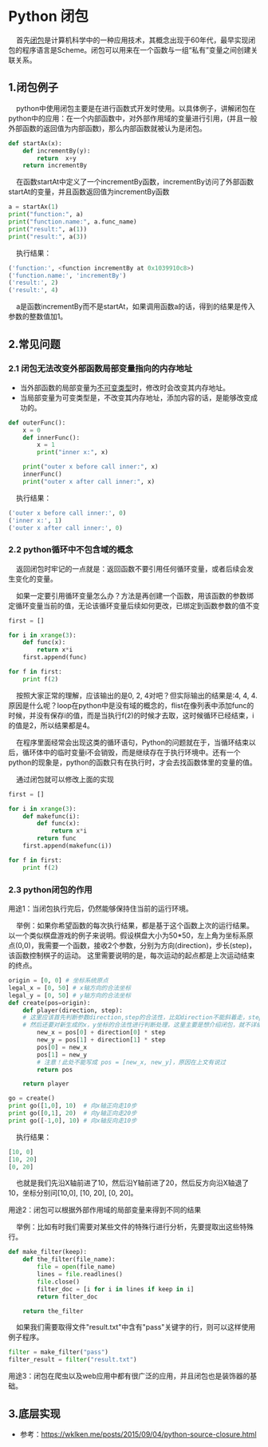 # Python 闭包
&nbsp;&nbsp;&nbsp;&nbsp;首先[闭包](https://zh.wikipedia.org/wiki/%E9%97%AD%E5%8C%85_(%E8%AE%A1%E7%AE%97%E6%9C%BA%E7%A7%91%E5%AD%A6))是计算机科学中的一种应用技术，其概念出现于60年代，最早实现闭包的程序语言是Scheme。闭包可以用来在一个函数与一组“私有”变量之间创建关联关系。

## 1.闭包例子
&nbsp;&nbsp;&nbsp;&nbsp;python中使用闭包主要是在进行函数式开发时使用。以具体例子，讲解闭包在python中的应用：在一个内部函数中，对外部作用域的变量进行引用，(并且一般外部函数的返回值为内部函数)，那么内部函数就被认为是闭包。
```python
def startAx(x):
    def incrementBy(y):
        return  x+y
    return incrementBy
```

&nbsp;&nbsp;&nbsp;&nbsp;在函数startAt中定义了一个incrementBy函数，incrementBy访问了外部函数startAt的变量，并且函数返回值为incrementBy函数
```python
a = startAx(1)
print("function:", a)
print("function.name:", a.func_name)
print("result:", a(1))
print("result:", a(3))
```
&nbsp;&nbsp;&nbsp;&nbsp;执行结果：
```python
('function:', <function incrementBy at 0x1039910c8>)
('function.name:', 'incrementBy')
('result:', 2)
('result:', 4)
```
&nbsp;&nbsp;&nbsp;&nbsp;a是函数incrementBy而不是startAt，如果调用函数a的话，得到的结果是传入参数的整数值加1。


## 2.常见问题
### 2.1 闭包无法改变外部函数局部变量指向的内存地址
- 当外部函数的局部变量为[不可变类型](https://zhuanlan.zhihu.com/p/130773890)时，修改时会改变其内存地址。
- 当局部变量为可变类型是，不改变其内存地址，添加内容的话，是能够改变成功的。

```python
def outerFunc():
    x = 0
    def innerFunc():
        x = 1
        print("inner x:", x)

    print("outer x before call inner:", x)
    innerFunc()
    print("outer x after call inner:", x)
```
&nbsp;&nbsp;&nbsp;&nbsp;执行结果：
```python
('outer x before call inner:', 0)
('inner x:', 1)
('outer x after call inner:', 0)
```

### 2.2 python循环中不包含域的概念
&nbsp;&nbsp;&nbsp;&nbsp;返回闭包时牢记的一点就是：返回函数不要引用任何循环变量，或者后续会发生变化的变量。

&nbsp;&nbsp;&nbsp;&nbsp;如果一定要引用循环变量怎么办？方法是再创建一个函数，用该函数的参数绑定循环变量当前的值，无论该循环变量后续如何更改，已绑定到函数参数的值不变

```python
first = []

for i in xrange(3):
    def func(x):
        return x*i
    first.append(func)

for f in first:
    print f(2)
```
&nbsp;&nbsp;&nbsp;&nbsp;按照大家正常的理解，应该输出的是0, 2, 4对吧？但实际输出的结果是:4, 4, 4. 原因是什么呢？loop在python中是没有域的概念的，flist在像列表中添加func的时候，并没有保存i的值，而是当执行f(2)的时候才去取，这时候循环已经结束，i的值是2，所以结果都是4。

&nbsp;&nbsp;&nbsp;&nbsp;在程序里面经常会出现这类的循环语句，Python的问题就在于，当循环结束以后，循环体中的临时变量i不会销毁，而是继续存在于执行环境中。还有一个python的现象是，python的函数只有在执行时，才会去找函数体里的变量的值。

&nbsp;&nbsp;&nbsp;&nbsp;通过闭包就可以修改上面的实现
```python
first = []

for i in xrange(3):
    def makefunc(i):
        def func(x):
            return x*i
        return func
    first.append(makefunc(i))

for f in first:
    print f(2)
```

### 2.3 python闭包的作用
用途1：当闭包执行完后，仍然能够保持住当前的运行环境。

&nbsp;&nbsp;&nbsp;&nbsp;举例：如果你希望函数的每次执行结果，都是基于这个函数上次的运行结果。以一个类似棋盘游戏的例子来说明。假设棋盘大小为50*50，左上角为坐标系原点(0,0)，我需要一个函数，接收2个参数，分别为方向(direction)，步长(step)，该函数控制棋子的运动。 这里需要说明的是，每次运动的起点都是上次运动结束的终点。
```python
origin = [0, 0] # 坐标系统原点
legal_x = [0, 50] # x轴方向的合法坐标
legal_y = [0, 50] # y轴方向的合法坐标
def create(pos=origin):
    def player(direction, step):
    # 这里应该首先判断参数direction,step的合法性，比如direction不能斜着走，step不能为负等
    # 然后还要对新生成的x，y坐标的合法性进行判断处理，这里主要是想介绍闭包，就不详细写了。
        new_x = pos[0] + direction[0] * step
        new_y = pos[1] + direction[1] * step
        pos[0] = new_x
        pos[1] = new_y
        # 注意！此处不能写成 pos = [new_x, new_y]，原因在上文有说过
        return pos

    return player

go = create()
print go([1,0], 10)  # 向x轴正向走10步
print go([0,1], 20)  # 向y轴正向走20步
print go([-1,0], 10) # 向x轴反向走10步
```
&nbsp;&nbsp;&nbsp;&nbsp;执行结果：
```python
[10, 0]
[10, 20]
[0, 20]
```
&nbsp;&nbsp;&nbsp;&nbsp;也就是我们先沿X轴前进了10，然后沿Y轴前进了20，然后反方向沿X轴退了10，坐标分别问[10,0], [10, 20], [0, 20]。


用途2：闭包可以根据外部作用域的局部变量来得到不同的结果

&nbsp;&nbsp;&nbsp;&nbsp;举例：比如有时我们需要对某些文件的特殊行进行分析，先要提取出这些特殊行。
```python
def make_filter(keep):
    def the_filter(file_name):
        file = open(file_name)
        lines = file.readlines()
        file.close()
        filter_doc = [i for i in lines if keep in i]
        return filter_doc

    return the_filter
```
&nbsp;&nbsp;&nbsp;&nbsp;如果我们需要取得文件"result.txt"中含有"pass"关键字的行，则可以这样使用例子程序。
```python
filter = make_filter("pass")
filter_result = filter("result.txt")
```

用途3：闭包在爬虫以及web应用中都有很广泛的应用，并且闭包也是装饰器的基础。


## 3.底层实现
- 参考：https://wklken.me/posts/2015/09/04/python-source-closure.html